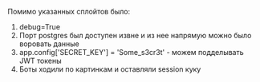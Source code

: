 Помимо указанных сплойтов было:
1. debug=True
2. Порт postgres был доступен извне и из нее напрямую можно было воровать данные
3. app.config['SECRET_KEY'] = 'Some_s3cr3t' - можем подделывать JWT токены
4. Боты ходили по картинкам и оставляли session куку